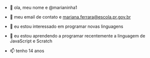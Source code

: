 - 👋 ola, meu nome e @marianinha1
- 👀 meu email de contato e mariana.ferrara@escola.pr.gov.br

- 🌱 eu estou interessado em programar novas linguagens 
- 💞️ eu estou aprendendo a programar recentemente a linguagem de JavaScript e Scratch
- 📫 tenho 14 anos

<!---
marianinha1/marianinha1 is a ✨ special ✨ repository because its `README.md` (this file) appears on your GitHub profile.
You can click the Preview link to take a look at your changes.
--->
